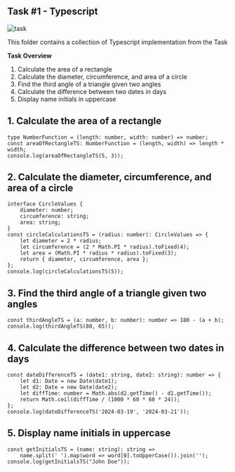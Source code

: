 ## Task #1 - Typescript

![task](https://raw.githubusercontent.com/ZaField/WCD03_Assignment1/main/assets/ImageTugas1.png)

This folder contains a collection of Typescript implementation from the Task

**Task Overview**

1. Calculate the area of a rectangle
2. Calculate the diameter, circumference, and area of a circle
3. Find the third angle of a triangle given two angles
4. Calculate the difference between two dates in days
5. Display name initials in uppercase

## 1. Calculate the area of a rectangle
```
type NumberFunction = (length: number, width: number) => number;
const areaOfRectangleTS: NumberFunction = (length, width) => length * width;
console.log(areaOfRectangleTS(5, 3));
```

## 2. Calculate the diameter, circumference, and area of a circle
```
interface CircleValues {
    diameter: number;
    circumference: string;
    area: string;
}
const circleCalculationsTS = (radius: number): CircleValues => {
    let diameter = 2 * radius;
    let circumference = (2 * Math.PI * radius).toFixed(4);
    let area = (Math.PI * radius * radius).toFixed(3);
    return { diameter, circumference, area };
};
console.log(circleCalculationsTS(5));
```

## 3. Find the third angle of a triangle given two angles
```
const thirdAngleTS = (a: number, b: number): number => 180 - (a + b);
console.log(thirdAngleTS(80, 65));
```

## 4. Calculate the difference between two dates in days
```
const dateDifferenceTS = (date1: string, date2: string): number => {
    let d1: Date = new Date(date1);
    let d2: Date = new Date(date2);
    let diffTime: number = Math.abs(d2.getTime() - d1.getTime());
    return Math.ceil(diffTime / (1000 * 60 * 60 * 24));
};
console.log(dateDifferenceTS('2024-03-19', '2024-03-21'));
```

## 5. Display name initials in uppercase
```
const getInitialsTS = (name: string): string =>
    name.split(' ').map(word => word[0].toUpperCase()).join('');
console.log(getInitialsTS("John Doe"));
```
